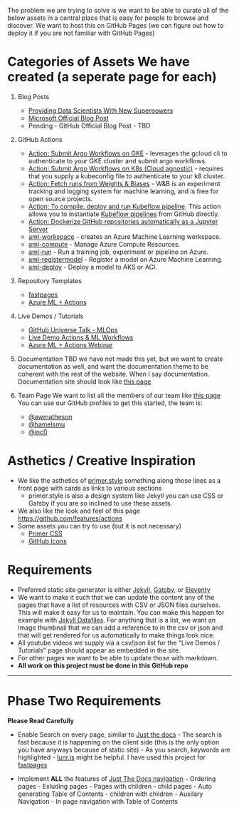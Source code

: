 The problem we are trying to solve is we want to be able to curate all of the below assets in a central place that is easy for people to browse and discover.  We want to host this on GitHub Pages (we can figure out how to deploy it if you are not familiar with GitHub Pages)  


# Categories of Assets We have created (a seperate page for each)

1. Blog Posts
    - [Providing Data Scientists With New Superpowers](https://fastpages.fast.ai/actions/markdown/2020/03/06/fastpages-actions.html)
    - [Microsoft Official Blog Post](https://techcommunity.microsoft.com/t5/azure-ai/using-github-actions-amp-azure-machine-learning-for-mlops/ba-p/1419027)
    - Pending - GitHub Official Blog Post - TBD

2. GitHub Actions
    - [Action: Submit Argo Workflows on GKE](https://github.com/marketplace/actions/submit-argo-workflows-to-gke) - leverages the gcloud cli to authenticate to your GKE cluster and submit argo workflows.
   - [Action: Submit Argo Workflows on K8s (Cloud agnostic)](https://github.com/marketplace/actions/submit-argo-workflows-from-github) - requires that you supply a kubeconfig file to authenticate to your k8 cluster.
    - [Action: Fetch runs from Weights & Biases](https://github.com/marketplace/actions/get-runs-from-weights-biases) - W&B is an experiment tracking and logging system for machine learning, and is free for open source projects.
    - [Action: To compile, deploy and run Kubeflow pipeline](https://github.com/marketplace/actions/kubeflow-compile-deploy-and-run). This action allows you to instantiate [Kubeflow pipelines](https://www.kubeflow.org/docs/pipelines/overview/pipelines-overview/) from GitHub directly.
    - [Action: Dockerize GitHub repositories automatically as a Jupyter Server](https://github.com/machine-learning-apps/repo2docker-action)
    -  [aml-workspace](https://github.com/marketplace/actions/azure-machine-learning-workspace) - creates an Azure Machine Learning workspace.
     - [aml-compute](https://github.com/marketplace/actions/azure-machine-learning-compute-action) - Manage Azure Compute Resources.
     - [aml-run](https://github.com/marketplace/actions/azure-machine-learning-run-action) - Run a training job, experiment or pipeline on Azure.
     - [aml-registermodel](https://github.com/marketplace/actions/azure-machine-learning-register-model-action) - Register a model on Azure Machine Learning.
     - [aml-deploy](https://github.com/marketplace/actions/azure-machine-learning-deploy-action) - Deploy a model to AKS or ACI.

3. Repository Templates
    - [fastpages](https://github.com/fastai/fastpages)
    - [Azure ML + Actions](https://github.com/machine-learning-apps/ml-template-azure)

4. Live Demos / Tutorials
   - [GitHub Universe Talk - MLOps](https://www.youtube.com/watch?v=Ll50l3fsoYs)
   - [Live Demo Actions & ML Workflows](https://www.youtube.com/watch?v=S-kn4mmlxFU)
    - [Azure ML + Actions Webinar](https://www.youtube.com/watch?v=V8MRYtNeqUc)

5. Documentation
   TBD we have not made this yet, but we want to create documentation as well, and want the documentation theme to be coherent with the rest of the website. 
   When I say documentation.  Documentation site should look like [this page](https://primer.style/css/tools/prototyping)
   
6. Team Page
    We want to list all the members of our team like [this page](https://primer.style/about/#team/)
    You can use our GitHub profiles to get this started, the team is:
    - [@awmatheson](https://github.com/awmatheson)
    - [@hamelsmu](https://github.com/hamelsmu)
    - [@inc0](https://github.com/inc0)

# Asthetics / Creative Inspiration

- We like the asthetics of [primer.style](https://primer.style/) something along those lines as a front page with cards as links to various sections
    - primer.style is also a design system like Jekyll you can use CSS or Gatsby if you are so inclined to use these assets.
- We also like the look and feel of this page https://github.com/features/actions
- Some assets you can try to use (but it is not necessary)
    - [Primer CSS](https://primer.style/css/)
    - [GitHub Icons](https://ghicons.github.com/)
    
    
# Requirements
  - Preferred static site generator is either [Jekyll](https://jekyllrb.com/), [Gatsby](https://www.gatsbyjs.org/), or [Eleventy](https://github.com/11ty/eleventy)
  - We want to make it such that we can update the content any of the pages that have a list of resources with CSV or JSON files  ourselves.  This will make it easy for us to maintain. You can make this happen for example with [Jekyll Datafiles](https://jekyllrb.com/docs/datafiles/).  For anything that is a list, we want an image thumbnail that we can add a reference to in the csv or json and that will get rendered for us automatically to make things look nice.
  - All youtube videos we supply via a csv/json list for the "Live Demos / Tutorials" page should appear as embedded in the site. 
  - For other pages we want to be able to update those with markdown.
  - **All work on this project must be done in this GitHub repo**
  
  
  ----
  
  # Phase Two Requirements
  
  **Please Read Carefully**
  
  - Enable Search on every page, similar to [Just the docs](https://github.com/pmarsceill/just-the-docs)
        - The search is fast because it is happening on the client side (this is the only option you have anyways because of static site)
        - As you search, keywords are highlighted
        - [lunr.js](https://lunrjs.com/) might be helpful.  I have used this project for [fastpages](https://github.com/fastai/fastpages/blob/master/_pages/search.html)
        
  - Implement **ALL** the features of [Just The Docs navigation](https://pmarsceill.github.io/just-the-docs/docs/navigation-structure/)
        - Ordering pages
        - Exluding pages
        - Pages with children
            - child pages
            - Auto generating Table of Contents
            - children with children
        - Auxilary Navigation
        - In page navigation with Table of Contents
